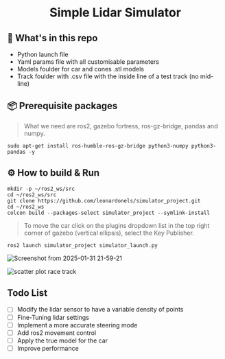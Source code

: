 <div align="center">
    <h1>Simple Lidar Simulator</h1>
</div>

## :open_file_folder: What's in this repo

* Python launch file
* Yaml params file with all customisable parameters
* Models foulder for car and cones .stl models
* Track foulder with .csv file with the inside line of a test track (no mid-line)

## :package: Prerequisite packages
> What we need are ros2, gazebo fortress, ros-gz-bridge, pandas and numpy.

```commandline
sudo apt-get install ros-humble-ros-gz-bridge python3-numpy python3-pandas -y
```
## :gear: How to build & Run
```commandline
mkdir -p ~/ros2_ws/src
cd ~/ros2_ws/src
git clone https://github.com/leonardonels/simulator_project.git
cd ~/ros2_ws
colcon build --packages-select simulator_project --symlink-install
```
> To move the car click on the plugins dropdown list in the top right corner of gazebo (vertical ellipsis), select the Key Publisher.
```commandline
ros2 launch simulator_project simulator_launch.py
```
![Screenshot from 2025-01-31 21-59-21](https://github.com/user-attachments/assets/343c7e04-40dd-4dab-8bff-37520b708268)

![scatter plot race track](https://github.com/user-attachments/assets/1a83dcf5-76ab-4309-8b8f-71cec086830f)

## Todo List
- [ ] Modify the lidar sensor to have a variable density of points
- [ ] Fine-Tuning lidar settings
- [ ] Implement a more accurate steering mode
- [ ] Add ros2 movement control
- [ ] Apply the true model for the car
- [ ] Improve performance
